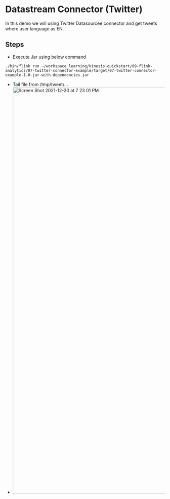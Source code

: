 # Datastream Connector (Twitter)

In this demo we will using Twitter Datasourcee connector and get tweets where user language as EN.

## Steps
- Execute Jar using below command
```
./bin/flink run ~/workspace_learning/kinesis-quickstart/09-flink-analytics/07-twitter-connector-example/target/07-twitter-connector-example-1.0-jar-with-dependencies.jar

```

- Tail file from /tmp/tweet/...
- <img width="1286" alt="Screen Shot 2021-12-20 at 7 23 01 PM" src="https://user-images.githubusercontent.com/23295769/146777827-3003caac-d9fa-418f-846e-6d57acec94b6.png">
